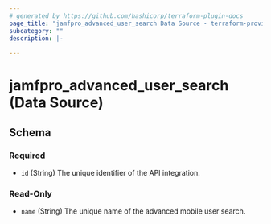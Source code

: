 ```yaml
---
# generated by https://github.com/hashicorp/terraform-plugin-docs
page_title: "jamfpro_advanced_user_search Data Source - terraform-provider-jamfpro"
subcategory: ""
description: |-
  
---
```


# jamfpro_advanced_user_search (Data Source)





<!-- schema generated by tfplugindocs -->
## Schema

### Required

- `id` (String) The unique identifier of the API integration.

### Read-Only

- `name` (String) The unique name of the advanced mobile user search.
